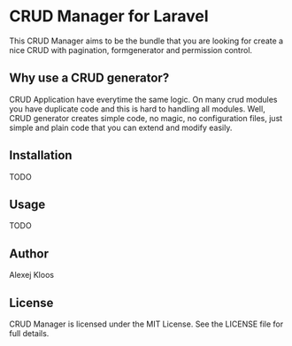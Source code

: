 # CRUD Manager for Laravel

This CRUD Manager aims to be the bundle that you are looking for create a nice CRUD with pagination, formgenerator and permission control.

## Why use a CRUD generator?

CRUD Application have everytime the same logic. On many crud modules you have duplicate code and this is hard to handling all modules.
Well, CRUD generator creates simple code, no magic, no configuration files, just simple and plain code that you can extend and modify easily.

## Installation

TODO

## Usage

TODO

## Author

Alexej Kloos

## License

CRUD Manager is licensed under the MIT License. See the LICENSE file for full details.